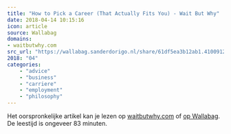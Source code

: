 ```yaml
---
title: "How to Pick a Career (That Actually Fits You) - Wait But Why"
date: 2018-04-14 10:15:16
icon: article
source: Wallabag
domains:
- waitbutwhy.com
src_url: "https://wallabag.sanderdorigo.nl/share/61df5ea3b12ab1.41009126"
2018: "04"
categories:
    - "advice"
    - "business"
    - "carriere"
    - "employment"
    - "philosophy"
---
```

Het oorspronkelijke artikel kan je lezen op [waitbutwhy.com](https://waitbutwhy.com/2018/04/picking-career.html) of [op Wallabag](https://wallabag.sanderdorigo.nl/share/61df5ea3b12ab1.41009126). De leestijd is ongeveer 83 minuten.